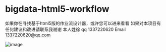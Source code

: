 # bigdata-html5-workflow
如果你在寻找基于html5版的作业流设计器，或许您可以进来看看
如果对本项目有任何建议和改进请联系我谢谢 本人姓徐
qq 1337220620
Email  1337220620@qq.com

![image](https://github.com/xushanshan/bigdata-html5-workflow/blob/master/screenshots/QQ20160308-0%402x.png)
